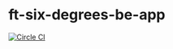 # ft-six-degrees-be-app

[![Circle CI](https://circleci.com/gh/Financial-Times/ft-six-degrees-be-app/tree/master.png?style=shield)](https://circleci.com/gh/Financial-Times/ft-six-degrees-be-app/tree/master)
